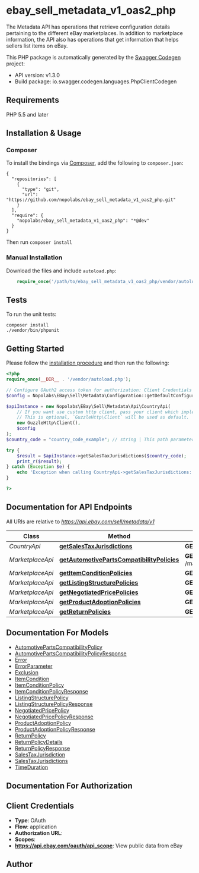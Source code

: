 # ebay_sell_metadata_v1_oas2_php
The Metadata API has operations that retrieve configuration details pertaining to the different eBay marketplaces. In addition to marketplace information, the API also has operations that get information that helps sellers list items on eBay.

This PHP package is automatically generated by the [Swagger Codegen](https://github.com/swagger-api/swagger-codegen) project:

- API version: v1.3.0
- Build package: io.swagger.codegen.languages.PhpClientCodegen

## Requirements

PHP 5.5 and later

## Installation & Usage
### Composer

To install the bindings via [Composer](http://getcomposer.org/), add the following to `composer.json`:

```
{
  "repositories": [
    {
      "type": "git",
      "url": "https://github.com/nopolabs/ebay_sell_metadata_v1_oas2_php.git"
    }
  ],
  "require": {
    "nopolabs/ebay_sell_metadata_v1_oas2_php": "*@dev"
  }
}
```

Then run `composer install`

### Manual Installation

Download the files and include `autoload.php`:

```php
    require_once('/path/to/ebay_sell_metadata_v1_oas2_php/vendor/autoload.php');
```

## Tests

To run the unit tests:

```
composer install
./vendor/bin/phpunit
```

## Getting Started

Please follow the [installation procedure](#installation--usage) and then run the following:

```php
<?php
require_once(__DIR__ . '/vendor/autoload.php');

// Configure OAuth2 access token for authorization: Client Credentials
$config = Nopolabs\EBay\Sell\Metadata\Configuration::getDefaultConfiguration()->setAccessToken('YOUR_ACCESS_TOKEN');

$apiInstance = new Nopolabs\EBay\Sell\Metadata\Api\CountryApi(
    // If you want use custom http client, pass your client which implements `GuzzleHttp\ClientInterface`.
    // This is optional, `GuzzleHttp\Client` will be used as default.
    new GuzzleHttp\Client(),
    $config
);
$country_code = "country_code_example"; // string | This path parameter specifies the two-letter ISO 3166-1 Alpha-2 country code for the country whose jurisdictions you want to retrieve. eBay provides sales tax jurisdiction information for Canada, India, and the United States.Valid values for this path parameter are CA, IN, and US.

try {
    $result = $apiInstance->getSalesTaxJurisdictions($country_code);
    print_r($result);
} catch (Exception $e) {
    echo 'Exception when calling CountryApi->getSalesTaxJurisdictions: ', $e->getMessage(), PHP_EOL;
}

?>
```

## Documentation for API Endpoints

All URIs are relative to *https://api.ebay.com/sell/metadata/v1*

Class | Method | HTTP request | Description
------------ | ------------- | ------------- | -------------
*CountryApi* | [**getSalesTaxJurisdictions**](docs/Api/CountryApi.md#getsalestaxjurisdictions) | **GET** /country/{countryCode}/sales_tax_jurisdiction | 
*MarketplaceApi* | [**getAutomotivePartsCompatibilityPolicies**](docs/Api/MarketplaceApi.md#getautomotivepartscompatibilitypolicies) | **GET** /marketplace/{marketplace_id}/get_automotive_parts_compatibility_policies | 
*MarketplaceApi* | [**getItemConditionPolicies**](docs/Api/MarketplaceApi.md#getitemconditionpolicies) | **GET** /marketplace/{marketplace_id}/get_item_condition_policies | 
*MarketplaceApi* | [**getListingStructurePolicies**](docs/Api/MarketplaceApi.md#getlistingstructurepolicies) | **GET** /marketplace/{marketplace_id}/get_listing_structure_policies | 
*MarketplaceApi* | [**getNegotiatedPricePolicies**](docs/Api/MarketplaceApi.md#getnegotiatedpricepolicies) | **GET** /marketplace/{marketplace_id}/get_negotiated_price_policies | 
*MarketplaceApi* | [**getProductAdoptionPolicies**](docs/Api/MarketplaceApi.md#getproductadoptionpolicies) | **GET** /marketplace/{marketplace_id}/get_product_adoption_policies | 
*MarketplaceApi* | [**getReturnPolicies**](docs/Api/MarketplaceApi.md#getreturnpolicies) | **GET** /marketplace/{marketplace_id}/get_return_policies | 


## Documentation For Models

 - [AutomotivePartsCompatibilityPolicy](docs/Model/AutomotivePartsCompatibilityPolicy.md)
 - [AutomotivePartsCompatibilityPolicyResponse](docs/Model/AutomotivePartsCompatibilityPolicyResponse.md)
 - [Error](docs/Model/Error.md)
 - [ErrorParameter](docs/Model/ErrorParameter.md)
 - [Exclusion](docs/Model/Exclusion.md)
 - [ItemCondition](docs/Model/ItemCondition.md)
 - [ItemConditionPolicy](docs/Model/ItemConditionPolicy.md)
 - [ItemConditionPolicyResponse](docs/Model/ItemConditionPolicyResponse.md)
 - [ListingStructurePolicy](docs/Model/ListingStructurePolicy.md)
 - [ListingStructurePolicyResponse](docs/Model/ListingStructurePolicyResponse.md)
 - [NegotiatedPricePolicy](docs/Model/NegotiatedPricePolicy.md)
 - [NegotiatedPricePolicyResponse](docs/Model/NegotiatedPricePolicyResponse.md)
 - [ProductAdoptionPolicy](docs/Model/ProductAdoptionPolicy.md)
 - [ProductAdoptionPolicyResponse](docs/Model/ProductAdoptionPolicyResponse.md)
 - [ReturnPolicy](docs/Model/ReturnPolicy.md)
 - [ReturnPolicyDetails](docs/Model/ReturnPolicyDetails.md)
 - [ReturnPolicyResponse](docs/Model/ReturnPolicyResponse.md)
 - [SalesTaxJurisdiction](docs/Model/SalesTaxJurisdiction.md)
 - [SalesTaxJurisdictions](docs/Model/SalesTaxJurisdictions.md)
 - [TimeDuration](docs/Model/TimeDuration.md)


## Documentation For Authorization


## Client Credentials

- **Type**: OAuth
- **Flow**: application
- **Authorization URL**: 
- **Scopes**: 
 - **https://api.ebay.com/oauth/api_scope**: View public data from eBay


## Author




